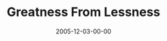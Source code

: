 ---
layout: message
category: message
series: "An Unexpected Interruption of Scandalous Love"
title: "Greatness From Lessness"
date: 2005-12-03-00-00
message_id: 91
audio: "http://s3.amazonaws.com/crossroads-media/messages/audio/AUIOSL_01_12-04-05_Greatness_From_Lessness.mp3"
audio-duration: "35:51"
explicit: false
---